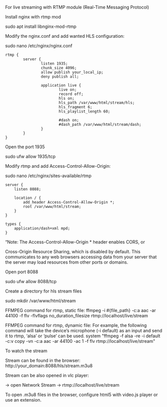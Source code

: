 For live streaming with RTMP module (Real-Time Messaging Protocol)

Install nginx with rtmp mod

sudo apt install libnginx-mod-rtmp

Modify the nginx.conf and add wanted HLS configuration:

sudo nano /etc/nginx/nginx.conf

```
rtmp {
        server {
                listen 1935;
                chunk_size 4096;
                allow publish your_local_ip;
                deny publish all;
                
                application live {
                    	live on;
                    	record off;
                        hls on;
                        hls_path /var/www/html/stream/hls;
                        hls_fragment 6;
                        hls_playlist_length 60;

                        #dash on;
                        #dash_path /var/www/html/stream/dash;
                }
        }
}
```

Open the port 1935

sudo ufw allow 1935/tcp

Modify rtmp and add Access-Control-Allow-Origin:

sudo nano /etc/nginx/sites-available/rtmp

```
server {
    listen 8088;

    location / {
        add_header Access-Control-Allow-Origin *;
        root /var/www/html/stream;
    }
}

types {
    application/dash+xml mpd;
}
```

“Note: The Access-Control-Allow-Origin * header enables CORS, or

Cross-Origin Resource Sharing, which is disabled by default. This communicates to any web browsers accessing data from your server that the server may load resources from other ports or domains. 

Open port 8088

sudo ufw allow 8088/tcp

Create a directory for hls stream files

sudo mkdir /var/www/html/stream

 

FFMPEG command for rtmp, static file:
ffmpeg -i #{file_path} -c:a aac -ar 44100 -f flv -flvflags no_duration_filesize rtmp://localhost/live/stream

FFMPEG command for rtmp, dynamic file:
For example, the following command will take the device’s microphone (-i default) as an input and send it to rtmp, ‘alsa’ or ‘pulse’ can be used.
system "ffmpeg -f alsa -re -i default -c:v copy -vn -c:a aac -ar 44100 -ac 1 -f flv rtmp://localhost/live/stream"

To watch the stream

Stream can be found in the browser: http://your_domain:8088/hls/stream.m3u8

Stream can be also opened in vlc player:

 → open Network Stream → rtmp://localhost/live/stream

To open .m3u8 files in the browser, configure html5 with video.js player or use an extension.
 

